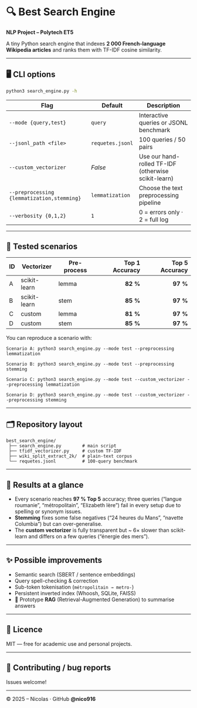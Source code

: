 # 🔍 Best Search Engine  
**NLP Project – Polytech ET5**

A tiny Python search engine that indexes **2 000 French-language Wikipedia articles** and ranks them with TF-IDF cosine similarity.

---

## 🖥️ CLI options

```bash
python3 search_engine.py -h
```

| Flag                                             | Default        | Description                                                             |
|--------------------------------------------------|---------------|-------------------------------------------------------------------------|
| `--mode {query,test}`                            | `query`       | Interactive queries or JSONL benchmark                                  |
| `--jsonl_path <file>`                            | `requetes.jsonl` | 100 queries / 50 pairs                                                  |
| `--custom_vectorizer`                            | _False_       | Use our hand-rolled TF-IDF (otherwise scikit-learn)                     |
| `--preprocessing {lemmatization,stemming}`       | `lemmatization` | Choose the text preprocessing pipeline                                  |
| `--verbosity {0,1,2}`                            | `1`           | 0 = errors only · 2 = full log                                          |

---

## 🧪 Tested scenarios

| ID | Vectorizer      | Pre-process | Top 1 Accuracy | Top 5 Accuracy |
|----|-----------------|-------------|---------------:|---------------:|
| A  | scikit-learn    | lemma       | **82 %**       | **97 %** |
| B  | scikit-learn    | stem        | **85 %**       | **97 %** |
| C  | custom          | lemma       | **81 %**       | **97 %** |
| D  | custom          | stem        | **85 %**       | **97 %** |

You can reproduce a scenario with:

    Scenario A: python3 search_engine.py --mode test --preprocessing lemmatization

    Scenario B: python3 search_engine.py --mode test --preprocessing stemming

    Scenario C: python3 search_engine.py --mode test --custom_vectorizer --preprocessing lemmatization

    Scenario D: python3 search_engine.py --mode test --custom_vectorizer --preprocessing stemming


---

## 🗂️ Repository layout

```
best_search_engine/
 ├── search_engine.py        # main script
 ├── tfidf_vectorizer.py     # custom TF-IDF
 ├── wiki_split_extract_2k/  # plain-text corpus
 └── requetes.jsonl          # 100-query benchmark
```

---

## 🧠 Results at a glance

* Every scenario reaches **97 % Top 5** accuracy; three queries (“langue roumanie”, “métropolitain”, “Elizabeth Ière”) fail in every setup due to spelling or synonym issues.  
* **Stemming** fixes some false negatives (“24 heures du Mans”, “navette Columbia”) but can over-generalise.  
* The **custom vectorizer** is fully transparent but ~ 6× slower than scikit-learn and differs on a few queries (“énergie des mers”).

---

## ✨ Possible improvements

* Semantic search (SBERT / sentence embeddings)  
* Query spell-checking & correction  
* Sub-token tokenisation (`métropolitain → metro-`)  
* Persistent inverted index (Whoosh, SQLite, FAISS)  
* 🔮 Prototype **RAG** (Retrieval-Augmented Generation) to summarise answers  

---

## 📜 Licence

MIT — free for academic use and personal projects.

---

## 🤝 Contributing / bug reports

Issues welcome!

---

© 2025 – Nicolas · GitHub **@nico916**
